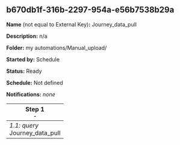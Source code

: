 ## b670db1f-316b-2297-954a-e56b7538b29a

**Name** (not equal to External Key)**:** Journey_data_pull

**Description:** n/a

**Folder:** my automations/Manual_upload/

**Started by:** Schedule

**Status:** Ready

**Schedule:** Not defined

**Notifications:** _none_


| Step 1<br>_<small>-</small>_ |
| --- |
| _1.1: query_<br>Journey_data_pull |
